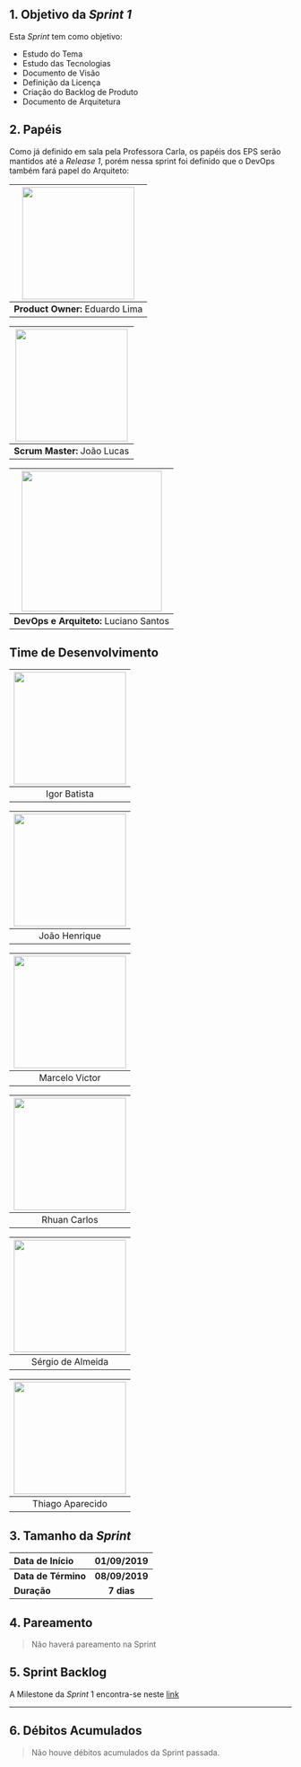 ## 1. Objetivo da _Sprint 1_

<p align="justify">Esta <i>Sprint</i> tem como objetivo:</p>

- Estudo do Tema
- Estudo das Tecnologias
- Documento de Visão
- Definição da Licença
- Criação do Backlog de Produto
- Documento de Arquitetura

## 2. Papéis

Como já definido em sala pela Professora Carla, os papéis dos EPS serão mantidos até a _Release 1_, porém nessa sprint foi definido que o DevOps também fará papel do Arquiteto: </p>

| <img src=" https://i.ibb.co/4gqXmYg/eduardolima.png" width="200" height="200"/>
|:--:|
| **Product Owner:**  Eduardo Lima |

| <img src="https://i.ibb.co/xGd3zdH/joaolucas.png" width="200" height="200"/>
|:--:|
| **Scrum Master:** João Lucas|

| <img src="https://i.ibb.co/NxTMn7m/lucianosantos.png" width="250" height="250"/>
|:--:|
| **DevOps e Arquiteto:** Luciano Santos|

## Time de Desenvolvimento

| <img src="https://i.ibb.co/s9Vr8qc/igor.png" width="200" height="200"/>
|:--:|
| Igor Batista |

| <img src="https://i.ibb.co/Wft4bC6/joaohenrique.png" width="200" height="200"/>
|:--:|
| João Henrique |

| <img src="https://i.ibb.co/0X55hLW/marcelo.png" width="200" height="200"/>
|:--:|
| Marcelo Victor |

| <img src="https://i.ibb.co/mhCz5gb/rhuan.png" width="200" height="200"/>
|:--:|
| Rhuan Carlos |

| <img src="https://i.ibb.co/2P6p1Vx/sergio.png" width="200" height="200"/>
|:--:|
| Sérgio de Almeida |

| <img src="https://i.ibb.co/741s3JW/thiago.png" width="200" height="200"/>
|:--:|
| Thiago Aparecido |


## 3. Tamanho da _Sprint_

| Data de Início | 01/09/2019 |
|:--|:--:|
| **Data de Término** | **08/09/2019** |
| **Duração** | **7 dias** |


## 4. Pareamento

> Não haverá pareamento na Sprint


## 5. Sprint Backlog

A Milestone da _Sprint_ 1 encontra-se neste [link](https://github.com/fga-eps-mds/2019.2-ArBC/milestone/2)

-------

## 6. Débitos Acumulados

> Não houve débitos acumulados da Sprint passada.
